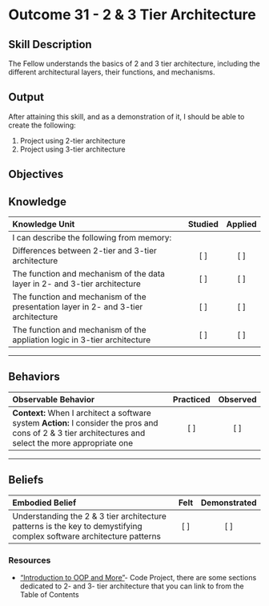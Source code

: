 # Outcome 31 - 2 & 3 Tier Architecture

**Skill Description**
----------
The Fellow understands the basics of 2 and 3 tier architecture, including the different architectural layers, their functions, and mechanisms.

**Output**
----------
After attaining this skill, and as a demonstration of it, I should be able to create the following:

1. Project using 2-tier architecture
2. Project using 3-tier architecture


**Objectives**
----------
## **Knowledge**


| Knowledge Unit   |      Studied      | Applied |
|:-------------|:------------------:|:--------:|
| I can describe the following from memory: | | |
| Differences between 2-tier and 3-tier architecture | [ ] | [ ]  |
| The function and mechanism of the data layer in 2- and 3-tier architecture | [ ] | [ ]  |
| The function and mechanism of the presentation layer in 2- and 3-tier architecture | [ ] | [ ]  |
| The function and mechanism of the appliation logic in 3-tier architecture | [ ] | [ ]  |


----------


## **Behaviors**

| Observable Behavior   |      Practiced      | Observed |
|:-------------|:------------------:|:--------:|
| **Context:** When I architect a software system **Action:** I consider the pros and cons of 2 & 3 tier architectures and select the more appropriate one | [ ] | [ ] |


----------


## **Beliefs**


| Embodied Belief   |      Felt      | Demonstrated |
|:-------------|:------------------:|:--------:|
| Understanding the 2 & 3 tier architecture patterns is the key to demystifying complex software architecture patterns| [ ] | [ ] |

### Resources

- [“Introduction to OOP and More”](https://www.codeproject.com/Articles/22769/Introduction-to-Object-Oriented-Programming-Concep#two-tier)- Code Project, there are some sections dedicated to 2- and 3- tier architecture that you can link to from the Table of Contents
